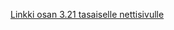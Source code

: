 [Linkki osan 3.21 tasaiselle nettisivulle](https://fullstack-puhelinluettelon-backend.onrender.com/)